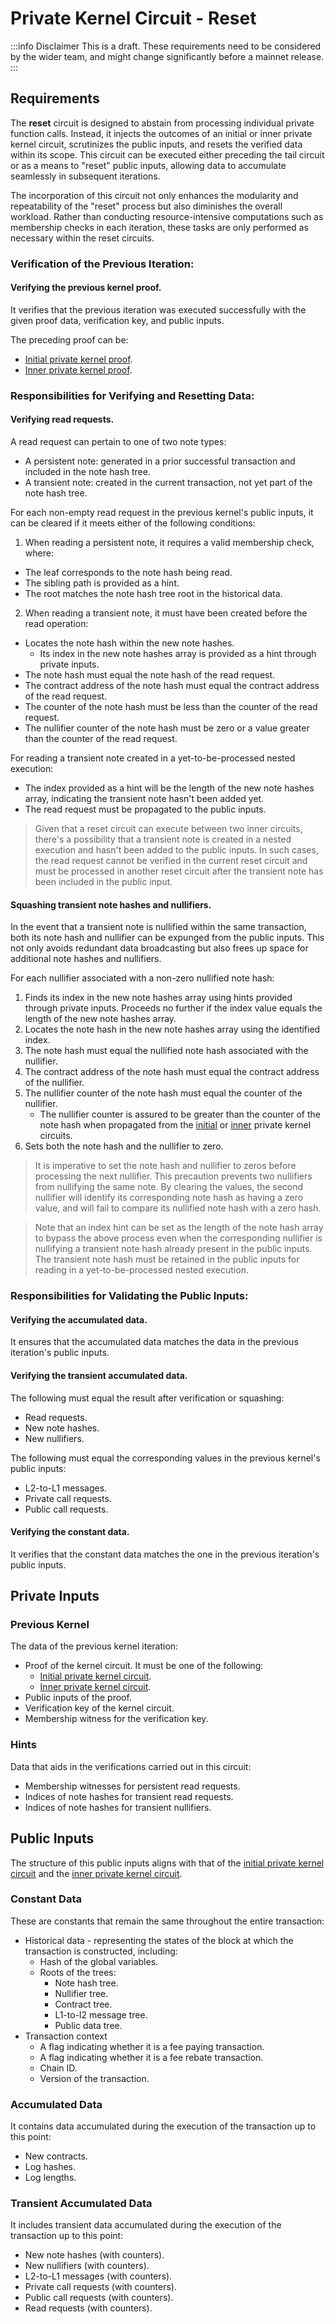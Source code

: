 # Private Kernel Circuit - Reset

:::info Disclaimer
This is a draft. These requirements need to be considered by the wider team, and might change significantly before a mainnet release.
:::

## Requirements

The **reset** circuit is designed to abstain from processing individual private function calls. Instead, it injects the outcomes of an initial or inner private kernel circuit, scrutinizes the public inputs, and resets the verified data within its scope. This circuit can be executed either preceding the tail circuit or as a means to "reset" public inputs, allowing data to accumulate seamlessly in subsequent iterations.

The incorporation of this circuit not only enhances the modularity and repeatability of the "reset" process but also diminishes the overall workload. Rather than conducting resource-intensive computations such as membership checks in each iteration, these tasks are only performed as necessary within the reset circuits.

### Verification of the Previous Iteration:

#### Verifying the previous kernel proof.

It verifies that the previous iteration was executed successfully with the given proof data, verification key, and public inputs.

The preceding proof can be:

- [Initial private kernel proof](./private_kernel_initial.md).
- [Inner private kernel proof](./private_kernel_inner.md).

### Responsibilities for Verifying and Resetting Data:

#### Verifying read requests.

A read request can pertain to one of two note types:

- A persistent note: generated in a prior successful transaction and included in the note hash tree.
- A transient note: created in the current transaction, not yet part of the note hash tree.

For each non-empty read request in the previous kernel's public inputs, it can be cleared if it meets either of the following conditions:

1. When reading a persistent note, it requires a valid membership check, where:

- The leaf corresponds to the note hash being read.
- The sibling path is provided as a hint.
- The root matches the note hash tree root in the historical data.

2. When reading a transient note, it must have been created before the read operation:

- Locates the note hash within the new note hashes.
  - Its index in the new note hashes array is provided as a hint through private inputs.
- The note hash must equal the note hash of the read request.
- The contract address of the note hash must equal the contract address of the read request.
- The counter of the note hash must be less than the counter of the read request.
- The nullifier counter of the note hash must be zero or a value greater than the counter of the read request.

For reading a transient note created in a yet-to-be-processed nested execution:

- The index provided as a hint will be the length of the new note hashes array, indicating the transient note hasn't been added yet.
- The read request must be propagated to the public inputs.

> Given that a reset circuit can execute between two inner circuits, there's a possibility that a transient note is created in a nested execution and hasn't been added to the public inputs. In such cases, the read request cannot be verified in the current reset circuit and must be processed in another reset circuit after the transient note has been included in the public input.

#### Squashing transient note hashes and nullifiers.

In the event that a transient note is nullified within the same transaction, both its note hash and nullifier can be expunged from the public inputs. This not only avoids redundant data broadcasting but also frees up space for additional note hashes and nullifiers.

For each nullifier associated with a non-zero nullified note hash:

1. Finds its index in the new note hashes array using hints provided through private inputs. Proceeds no further if the index value equals the length of the new note hashes array.
2. Locates the note hash in the new note hashes array using the identified index.
3. The note hash must equal the nullified note hash associated with the nullifier.
4. The contract address of the note hash must equal the contract address of the nullifier.
5. The nullifier counter of the note hash must equal the counter of the nullifier.
   - The nullifier counter is assured to be greater than the counter of the note hash when propagated from the [initial](./private_kernel_initial.md#verifying-the-accumulated-data) or [inner](./private_kernel_inner.md#verifying-the-accumulated-data) private kernel circuits.
6. Sets both the note hash and the nullifier to zero.

> It is imperative to set the note hash and nullifier to zeros before processing the next nullifier. This precaution prevents two nullifiers from nullifying the same note. By clearing the values, the second nullifier will identify its corresponding note hash as having a zero value, and will fail to compare its nullified note hash with a zero hash.

> Note that an index hint can be set as the length of the note hash array to bypass the above process even when the corresponding nullifier is nullifying a transient note hash already present in the public inputs. The transient note hash must be retained in the public inputs for reading in a yet-to-be-processed nested execution.

### Responsibilities for Validating the Public Inputs:

#### Verifying the accumulated data.

It ensures that the accumulated data matches the data in the previous iteration's public inputs.

#### Verifying the transient accumulated data.

The following must equal the result after verification or squashing:

- Read requests.
- New note hashes.
- New nullifiers.

The following must equal the corresponding values in the previous kernel's public inputs:

- L2-to-L1 messages.
- Private call requests.
- Public call requests.

#### Verifying the constant data.

It verifies that the constant data matches the one in the previous iteration's public inputs.

## Private Inputs

### Previous Kernel

The data of the previous kernel iteration:

- Proof of the kernel circuit. It must be one of the following:
  - [Initial private kernel circuit](./private_kernel_initial.md).
  - [Inner private kernel circuit](./private_kernel_inner.md).
- Public inputs of the proof.
- Verification key of the kernel circuit.
- Membership witness for the verification key.

### Hints

Data that aids in the verifications carried out in this circuit:

- Membership witnesses for persistent read requests.
- Indices of note hashes for transient read requests.
- Indices of note hashes for transient nullifiers.

## Public Inputs

The structure of this public inputs aligns with that of the [initial private kernel circuit](./private_kernel_initial.md) and the [inner private kernel circuit](./private_kernel_inner.md).

### Constant Data

These are constants that remain the same throughout the entire transaction:

- Historical data - representing the states of the block at which the transaction is constructed, including:
  - Hash of the global variables.
  - Roots of the trees:
    - Note hash tree.
    - Nullifier tree.
    - Contract tree.
    - L1-to-l2 message tree.
    - Public data tree.
- Transaction context
  - A flag indicating whether it is a fee paying transaction.
  - A flag indicating whether it is a fee rebate transaction.
  - Chain ID.
  - Version of the transaction.

### Accumulated Data

It contains data accumulated during the execution of the transaction up to this point:

- New contracts.
- Log hashes.
- Log lengths.

### Transient Accumulated Data

It includes transient data accumulated during the execution of the transaction up to this point:

- New note hashes (with counters).
- New nullifiers (with counters).
- L2-to-L1 messages (with counters).
- Private call requests (with counters).
- Public call requests (with counters).
- Read requests (with counters).

